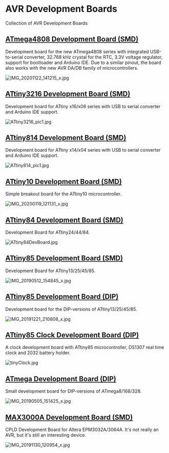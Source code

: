 # AVR Development Boards
Collection of AVR Development Boards

## [ATmega4808 Development Board (SMD)](https://github.com/wagiminator/AVR-Development-Boards/tree/master/ATmega4808_DevBoard)
Development board for the new ATmega4808 series with integrated USB-to-serial converter, 32.768 kHz crystal for the RTC, 3.3V voltage regulator, support for bootloader and Arduino IDE. Due to a similar pinout, the board also works with the new AVR DA/DB family of microcontrollers.

![IMG_20201122_141215_x.jpg](https://image.easyeda.com/pullimage/bv7UeEqS38jVMSSA5YwmlywENO5LUWd5GpY35DGX.jpeg)

## [ATtiny3216 Development Board (SMD)](https://github.com/wagiminator/AVR-Development-Boards/tree/master/ATtiny3216_DevBoard)
Development board for ATtiny x16/x06 series with USB to serial converter and Arduino IDE support.

![ATtiny3216_pic1.jpg](https://raw.githubusercontent.com/wagiminator/AVR-Development-Boards/master/ATtiny3216_DevBoard/ATtiny3216_DevBoard_pic1.jpg)

## [ATtiny814 Development Board (SMD)](https://github.com/wagiminator/AVR-Development-Boards/tree/master/ATtiny814_DevBoard)
Development board for ATtiny x14/x04 series with USB to serial converter and Arduino IDE support.

![ATtiny814_pic1.jpg](https://raw.githubusercontent.com/wagiminator/AVR-Development-Boards/master/ATtiny814_DevBoard/ATtiny814_DevBoard_pic1.jpg)

## [ATtiny10 Development Board (SMD)](https://github.com/wagiminator/AVR-Development-Boards/tree/master/ATtiny10_DevBoard)
Simple breakout board for the ATtiny10 microcontroller.

![IMG_20200119_121131_x.jpg](https://image.easyeda.com/pullimage/plzbaCf0izGM1QhwX9xXQdVOD9aSNMAV5c9psvol.jpeg)

## [ATtiny84 Development Board (SMD)](https://github.com/wagiminator/AVR-Development-Boards/tree/master/ATtiny84_DevBoard)
Development Board for ATtiny24/44/84.

![ATtiny84DevBoard.jpg](https://image.easyeda.com/pullimage/dYhlA6RD8vgMbVSMyjiosSHWv3lCuxYitYxhFzLT.jpeg)

## [ATtiny85 Development Board (SMD)](https://github.com/wagiminator/AVR-Development-Boards/tree/master/ATtiny85_DevBoard)
Development Board for ATtiny13/25/45/85.

![IMG_20190512_154845_x.jpg](https://image.easyeda.com/pullimage/0jDhIm20Hj4dxYzBMbcauT5W42L3Q068rihv3C6h.jpeg)

## [ATtiny85 Development Board (DIP)](https://github.com/wagiminator/AVR-Development-Boards/tree/master/ATtiny85_DevBoard_DIP)
Development board for the DIP-versions of ATtiny13/25/45/85.

![IMG_20191221_210808_x.jpg](https://image.easyeda.com/pullimage/IMlJenH4G4vrMmIs7vTdgmTulBkd3qIiJ58iOt7u.jpeg)

## [ATtiny85 Clock Development Board (DIP)](https://github.com/wagiminator/AVR-Development-Boards/tree/master/ATtiny85_ClockDevBoard_DIP)
A clock development board with ATtiny85 microcontroller, DS1307 real time clock and 2032 battery holder.

![tinyClock.jpg](https://image.easyeda.com/pullimage/5TZPmomiZbJ1CLlnPErfvR5VKZUykLlwujFFiXkp.jpeg)

## [ATmega Development Board (DIP)](https://github.com/wagiminator/AVR-Development-Boards/tree/master/ATmega_DevBoard_DIP)
Small development board for DIP-versions of ATmega8/168/328.

![IMG_20190505_151425_x.jpg](https://image.easyeda.com/pullimage/kPlVgVFMQgCVpiti7WnvrXzLxvJx2bXjzCaszrEC.jpeg)

## [MAX3000A Development Board (SMD)](https://github.com/wagiminator/AVR-Development-Boards/tree/master/MAX3000A_DevBoard)
CPLD Development Board for Altera EPM3032A/3064A. It's not really an AVR, but it's still an interesting device.

![IMG_20191130_120954_x.jpg](https://image.easyeda.com/pullimage/ENvQy2Xlyw8XvDfcCaVzfJ8sYPETRPhXdT5e2VRd.jpeg)
